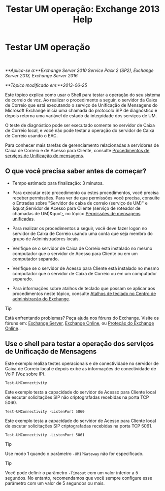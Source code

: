﻿---
title: 'Testar UM operação: Exchange 2013 Help'
TOCTitle: Testar UM operação
ms:assetid: 06c9ab4e-8272-47b1-a217-e366f7e9dbaa
ms:mtpsurl: https://technet.microsoft.com/pt-br/library/Aa995957(v=EXCHG.150)
ms:contentKeyID: 56270503
ms.date: 05/22/2018
mtps_version: v=EXCHG.150
ms.translationtype: MT
---

# Testar UM operação

 

_**Aplica-se a:**Exchange Server 2010 Service Pack 2 (SP2), Exchange Server 2013, Exchange Server 2016_

_**Tópico modificado em:**2013-06-25_

Este tópico explica como usar o Shell para testar a operação do seu sistema de correio de voz. Ao realizar o procedimento a seguir, o servidor da Caixa de Correio que está executando o serviço de Unificação de Mensagens do Microsoft Exchange inicia uma chamada do protocolo SIP de diagnóstico e depois retorna uma variável de estado da integridade dos serviços de UM.

O teste de diagnóstico pode ser executado somente no servidor de Caixa de Correio local, e você não pode testar a operação do servidor de Caixa de Correio usando o EAC.

Para conhecer mais tarefas de gerenciamento relacionadas a servidores de Caixa de Correio e de Acesso para Cliente, consulte [Procedimentos de serviços de Unificação de mensagens](um-services-procedures-exchange-2013-help.md).

## O que você precisa saber antes de começar?

  - Tempo estimado para finalização: 3 minutos.

  - Para executar este procedimento ou estes procedimentos, você precisa receber permissões. Para ver de que permissões você precisa, consulte o Entradas sobre "Servidor de caixa de correio (serviço de UM)" e \&quot;Servidor de Acesso para Cliente (serviço de roteador de chamadas de UM)\&quot;, no tópico [Permissões de mensagens unificadas](unified-messaging-permissions-exchange-2013-help.md).

  - Para realizar os procedimentos a seguir, você deve fazer logon no servidor de Caixa de Correio usando uma conta que seja membro do grupo de Administradores locais.

  - Verifique se o servidor de Caixa de Correio está instalado no mesmo computador que o servidor de Acesso para Cliente ou em um computador separado.

  - Verifique se o servidor de Acesso para Cliente está instalado no mesmo computador que o servidor de Caixa de Correio ou em um computador separado.

  - Para informações sobre atalhos de teclado que possam se aplicar aos procedimentos neste tópico, consulte [Atalhos de teclado no Centro de administração do Exchange](keyboard-shortcuts-in-the-exchange-admin-center-exchange-online-protection-help.md).


> [!TIP]
> Está enfrentando problemas? Peça ajuda nos fóruns do Exchange. Visite os fóruns em: <A href="https://go.microsoft.com/fwlink/p/?linkid=60612">Exchange Server</A>, <A href="https://go.microsoft.com/fwlink/p/?linkid=267542">Exchange Online</A>, ou <A href="https://go.microsoft.com/fwlink/p/?linkid=285351">Proteção do Exchange Online</A>..



## Use o shell para testar a operação dos serviços de Unificação de Mensagens

Este exemplo realiza testes operacionais e de conectividade no servidor de Caixa de Correio local e depois exibe as informações de conectividade de VoIP (Voz sobre IP).

    Test-UMConnectivity

Este exemplo testa a capacidade do servidor de Acesso para Cliente local de escutar solicitações SIP não criptografadas recebidas na porta TCP 5060.

    Test-UMConnectivity -ListenPort 5060

Este exemplo testa a capacidade do servidor de Acesso para Cliente local de escutar solicitações SIP criptografadas recebidas na porta TCP 5061.

    Test-UMConnectivity -ListenPort 5061


> [!TIP]
> Use modo 1 quando o parâmetro <CODE>-UMIPGateway</CODE> não for especificado.




> [!TIP]
> Você pode definir o parâmetro <CODE>-Timeout</CODE> com um valor inferior a 5 segundos. No entanto, recomendamos que você sempre configure esse parâmetro com um valor de 5 segundos ou mais.


